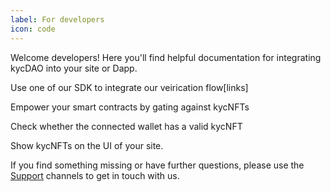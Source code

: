 ```yaml
---
label: For developers
icon: code
---
```


Welcome developers! Here you'll find helpful documentation for integrating kycDAO into your site or Dapp.


Use one of our SDK to integrate our veirication flow[links]

Empower your smart contracts by gating against kycNFTs 

Check whether the connected wallet has a valid kycNFT

Show kycNFTs on the UI of your site. 



If you find something missing or have further questions, please use the [Support](/support) channels to get in touch with us.